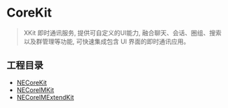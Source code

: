 # CoreKit

> XKit 即时通讯服务, 提供可自定义的UI能力, 融合聊天、会话、圈组、搜索以及群管理等功能, 可快速集成包含 UI 界面的即时通讯应用。

## 工程目录

- [NECoreKit](NECoreKit/README.md)
- [NECoreIMKit](NECoreIMKit/README.md)
- [NECoreIMExtendKit](NECoreIMExtendKit/README.md)


